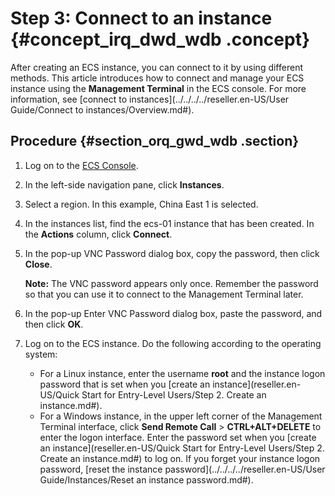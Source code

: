 # Step 3: Connect to an instance {#concept_irq_dwd_wdb .concept}

After creating an ECS instance, you can connect to it by using different methods. This article introduces how to connect and manage your ECS instance using the **Management Terminal** in the ECS console. For more information, see [connect to instances](../../../../reseller.en-US/User Guide/Connect to instances/Overview.md#).

## Procedure {#section_orq_gwd_wdb .section}

1.  Log on to the [ECS Console](https://partners-intl.console.aliyun.com/#/ecs).
2.  In the left-side navigation pane, click **Instances**.
3.  Select a region. In this example, China East 1 is selected.
4.  In the instances list, find the ecs-01 instance that has been created. In the **Actions** column, click **Connect**.
5.  In the pop-up VNC Password dialog box, copy the password, then click **Close**.

    **Note:** The VNC password appears only once. Remember the password so that you can use it to connect to the Management Terminal later.

6.  In the pop-up Enter VNC Password dialog box, paste the password, and then click **OK**.
7.  Log on to the ECS instance. Do the following according to the operating system:

    -   For a Linux instance, enter the username **root** and the instance logon password that is set when you [create an instance](reseller.en-US/Quick Start for Entry-Level Users/Step 2. Create an instance.md#).
    -   For a Windows instance, in the upper left corner of the Management Terminal interface, click **Send Remote Call** \> **CTRL+ALT+DELETE** to enter the logon interface. Enter the password set when you [create an instance](reseller.en-US/Quick Start for Entry-Level Users/Step 2. Create an instance.md#) to log on.
    If you forget your instance logon password, [reset the instance password](../../../../reseller.en-US/User Guide/Instances/Reset an instance password.md#).


